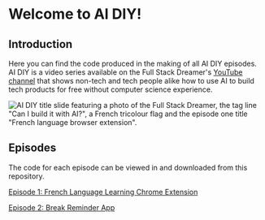 # Welcome to AI DIY!

## Introduction

Here you can find the code produced in the making of all AI DIY episodes. AI DIY is a video series available on the Full Stack Dreamer's [YouTube channel](https://www.youtube.com/playlist?list=PLaZvmQRLq57zAd0HBJ2BLzgeUoFrljGAQ) that shows non-tech and tech people alike how to use AI to build tech products for free without computer science experience.

![AI DIY title slide featuring a photo of the Full Stack Dreamer, the tag line "Can I build it with AI?", a French tricolour flag and the episode one title "French language browser extension".](https://github.com/user-attachments/assets/1e001d88-00fa-4558-a104-a80c46b11d23)

## Episodes

The code for each episode can be viewed in and downloaded from this repository.

[Episode 1: French Language Learning Chrome Extension](FrenchPracticeExtension/)

[Episode 2: Break Reminder App](BreakReminderApp/)
